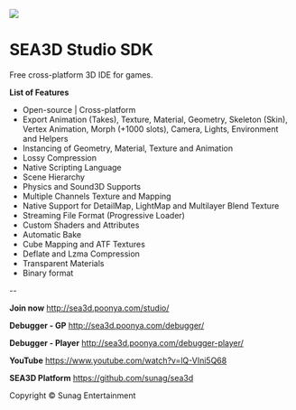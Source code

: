 [<img src="http://sunag.github.io/sea3d/tags/Top-BlackClean.jpg"/>](http://sea3d.poonya.com/)

SEA3D Studio SDK
==

Free cross-platform 3D IDE for games. 

**List of Features**

* Open-source | Cross-platform
* Export Animation (Takes), Texture, Material, Geometry, Skeleton (Skin), Vertex Animation, Morph (+1000 slots), Camera, Lights, Environment and Helpers
* Instancing of Geometry, Material, Texture and Animation
* Lossy Compression
* Native Scripting Language
* Scene Hierarchy
* Physics and Sound3D Supports
* Multiple Channels Texture and Mapping
* Native Support for DetailMap, LightMap and Multilayer Blend Texture
* Streaming File Format (Progressive Loader)
* Custom Shaders and Attributes
* Automatic Bake
* Cube Mapping and ATF Textures
* Deflate and Lzma Compression
* Transparent Materials
* Binary format

--

**Join now** http://sea3d.poonya.com/studio/

**Debugger - GP** http://sea3d.poonya.com/debugger/

**Debugger - Player** http://sea3d.poonya.com/debugger-player/

**YouTube** https://www.youtube.com/watch?v=lQ-VIni5Q68

**SEA3D Platform** https://github.com/sunag/sea3d

Copyright © Sunag Entertainment
